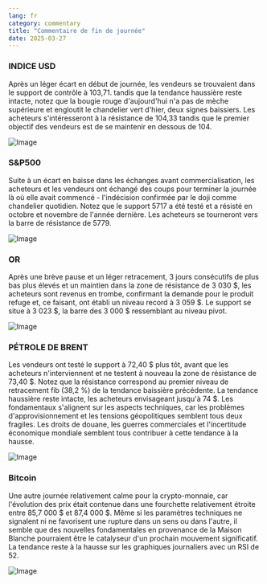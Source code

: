 ```yaml
---
lang: fr
category: commentary
title: "Commentaire de fin de journée"
date: 2025-03-27
---
```


### INDICE USD

Après un léger écart en début de journée, les vendeurs se trouvaient dans le support de contrôle à 103,71. tandis que la tendance haussière reste intacte, notez que la bougie rouge d'aujourd'hui n'a pas de mèche supérieure et engloutit le chandelier vert d'hier, deux signes baissiers. Les acheteurs s'intéresseront à la résistance de 104,33 tandis que le premier objectif des vendeurs est de se maintenir en dessous de 104.

![Image](https://markleighedu.github.io/img/Mar-2025/27-Mar-2025/usdindex.jpg)

### S&P500

Suite à un écart en baisse dans les échanges avant commercialisation, les acheteurs et les vendeurs ont échangé des coups pour terminer la journée là où elle avait commencé - l'indécision confirmée par le doji comme chandelier quotidien. Notez que le support 5717 a été testé et a résisté en octobre et novembre de l'année dernière. Les acheteurs se tourneront vers la barre de résistance de 5779. 

![Image](https://markleighedu.github.io/img/Mar-2025/27-Mar-2025/sp500.jpg)

### OR

Après une brève pause et un léger retracement, 3 jours consécutifs de plus bas plus élevés et un maintien dans la zone de résistance de 3 030 $, les acheteurs sont revenus en trombe, confirmant la demande pour le produit refuge et, ce faisant, ont établi un niveau record à 3 059 $. Le support se situe à 3 023 $, la barre des 3 000 $ ressemblant au niveau pivot.

![Image](https://markleighedu.github.io/img/Mar-2025/27-Mar-2025/gold.jpg)

### PÉTROLE DE BRENT

Les vendeurs ont testé le support à 72,40 $ plus tôt, avant que les acheteurs n'interviennent et ne testent à nouveau la zone de résistance de 73,40 $. Notez que la résistance correspond au premier niveau de retracement fib (38,2 %) de la tendance baissière précédente. La tendance haussière reste intacte, les acheteurs envisageant jusqu'à 74 $. Les fondamentaux s'alignent sur les aspects techniques, car les problèmes d'approvisionnement et les tensions géopolitiques semblent tous deux fragiles. Les droits de douane, les guerres commerciales et l'incertitude économique mondiale semblent tous contribuer à cette tendance à la hausse.

![Image](https://markleighedu.github.io/img/Mar-2025/27-Mar-2025/brentoil.jpg)

### Bitcoin

Une autre journée relativement calme pour la crypto-monnaie, car l'évolution des prix était contenue dans une fourchette relativement étroite entre 85,7 000 $ et 87,4 000 $. Même si les paramètres techniques ne signalent ni ne favorisent une rupture dans un sens ou dans l'autre, il semble que des nouvelles fondamentales en provenance de la Maison Blanche pourraient être le catalyseur d'un prochain mouvement significatif. La tendance reste à la hausse sur les graphiques journaliers avec un RSI de 52.

![Image](https://markleighedu.github.io/img/Mar-2025/27-Mar-2025/bitcoin.jpg)

